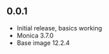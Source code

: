 <!-- https://developers.home-assistant.io/docs/add-ons/presentation#keeping-a-changelog -->

## 0.0.1

- Initial release, basics working
- Monica 3.7.0
- Base image 12.2.4

